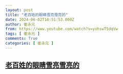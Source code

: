 ```yaml
---
layout: post
title: "老百姓的眼睛雪亮雪亮的"
date: 2024-06-02T16:51:53.000Z
author: 崔永元
from: https://www.youtube.com/watch?v=yvhswT5dqVw
tags: [ 崔永元 ]
comments: True
categories: [ 崔永元 ]
---
```

<!--1717347113000-->
[老百姓的眼睛雪亮雪亮的](https://www.youtube.com/watch?v=yvhswT5dqVw)
------

<div>

</div>
